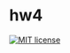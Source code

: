 # hw4

[![MIT license](https://img.shields.io/badge/license-MIT-blue.svg)](https://github.com/Walingar/fp-homework/blob/master/hw4/LICENSE)